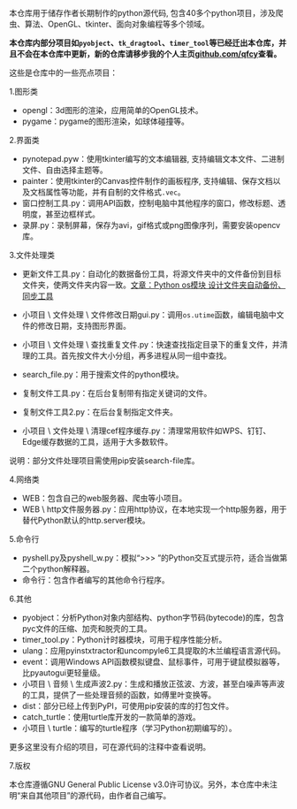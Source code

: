 本仓库用于储存作者长期制作的python源代码, 包含40多个python项目，涉及爬虫、算法、OpenGL、tkinter、面向对象编程等多个领域。  

**本仓库内部分项目如`pyobject`、`tk_dragtool`、`timer_tool`等已经迁出本仓库，并且不会在本仓库中更新，新的仓库请移步我的个人主页[github.com/qfcy](https://github.com/qfcy)查看。**  

这些是仓库中的一些亮点项目：

1.图形类
- opengl：3d图形的渲染，应用简单的OpenGL技术。
- pygame：pygame的图形渲染，如球体碰撞等。

2.界面类
- pynotepad.pyw：使用tkinter编写的文本编辑器, 支持编辑文本文件、二进制文件、自由选择主题等。
- painter：使用tkinter的Canvas控件制作的画板程序, 支持编辑、保存文档以及文档属性等功能，并有自制的文件格式`.vec`。
- 窗口控制工具.py：调用API函数，控制电脑中其他程序的窗口，修改标题、透明度，甚至边框样式。
- 录屏.py：录制屏幕，保存为avi，gif格式或png图像序列，需要安装opencv库。

3.文件处理类
- 更新文件工具.py：自动化的数据备份工具，将源文件夹中的文件备份到目标文件夹，使两文件夹内容一致。[文章：Python os模块 设计文件夹自动备份、同步工具](https://blog.csdn.net/qfcy_/article/details/125897258)
- 小项目 \ 文件处理 \ 文件修改日期gui.py：调用`os.utime`函数，编辑电脑中文件的修改日期，支持图形界面。
- 小项目 \ 文件处理 \ 查找重复文件.py：快速查找指定目录下的重复文件，并清理的工具。首先按文件大小分组，再多进程从同一组中查找。

- search_file.py：用于搜索文件的python模块。
- 复制文件工具.py：在后台复制带有指定关键词的文件。
- 复制文件工具2.py：在后台复制指定文件夹。
- 小项目 \ 文件处理 \ 清理cef程序缓存.py：清理常用软件如WPS、钉钉、Edge缓存数据的工具，适用于大多数软件。

说明：部分文件处理项目需使用pip安装search-file库。

4.网络类
- WEB：包含自己的web服务器、爬虫等小项目。
- WEB \ http文件服务器.py：应用http协议，在本地实现一个http服务器，用于替代Python默认的http.server模块。

5.命令行
- pyshell.py及pyshell_w.py：模拟“>>> ”的Python交互式提示符，适合当做第二个python解释器。
- 命令行：包含作者编写的其他命令行程序。

6.其他
- pyobject：分析Python对象内部结构、python字节码(bytecode)的库，包含pyc文件的压缩、加壳和脱壳的工具。
- timer_tool.py：Python计时器模块，可用于程序性能分析。
- ulang：应用pyinstxtractor和uncompyle6工具提取的木兰编程语言源代码。
- event：调用Windows API函数模拟键盘、鼠标事件，可用于键鼠模拟器等，比pyautogui更轻量级。
- 小项目 \ 音频 \ 生成声波2.py：生成和播放正弦波、方波，甚至白噪声等声波的工具，提供了一些处理音频的函数，如傅里叶变换等。
- dist：部分已经上传到PyPI，可使用pip安装的库的打包文件。
- catch_turtle：使用turtle库开发的一款简单的游戏。
- 小项目 \ turtle：编写的turtle程序（学习Python初期编写的）。

更多这里没有介绍的项目，可在源代码的注释中查看说明。

7.版权

本仓库遵循GNU General Public License v3.0许可协议。另外，本仓库中未注明“来自其他项目”的源代码，由作者自己编写。
